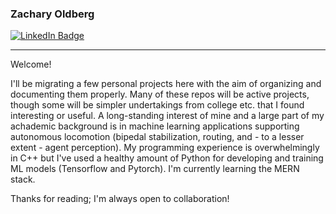 ### Zachary Oldberg
<!--
**zoldber/zoldber** is a ✨ _special_ ✨ repository because its `README.md` (this file) appears on your GitHub profile.

Here are some ideas to get you started:

- 🔭 I’m currently working on ...
- 🌱 I’m currently learning ...
- 👯 I’m looking to collaborate on ...
- 🤔 I’m looking for help with ...
- 💬 Ask me about ...
- 📫 How to reach me: ...
- 😄 Pronouns: ...
- ⚡ Fun fact: ...
-->

<div id="badges">
  <a href="https://www.linkedin.com/in/zachary-oldberg">
    <img src="https://img.shields.io/badge/LinkedIn-blue?style=for-the-badge&logo=linkedin&logoColor=white" alt="LinkedIn Badge"/>
  </a>
  
  <br>
</div>

- - -

Welcome!

I'll be migrating a few personal projects here with the aim of organizing and documenting them properly. Many of these repos will be active projects, though some will be simpler undertakings from college etc. that I found interesting or useful. A long-standing interest of mine and a large part of my achademic background is in machine learning applications supporting autonomous locomotion (bipedal stabilization, routing, and - to a lesser extent - agent perception). My programming experience is overwhelmingly in C++ but I've used a healthy amount of Python for developing and training ML models (Tensorflow and Pytorch). I'm currently learning the MERN stack.

Thanks for reading; I'm always open to collaboration!
